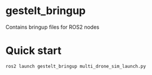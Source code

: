 # gestelt_bringup

Contains bringup files for ROS2 nodes

# Quick start
```bash
ros2 launch gestelt_bringup multi_drone_sim_launch.py 
```


